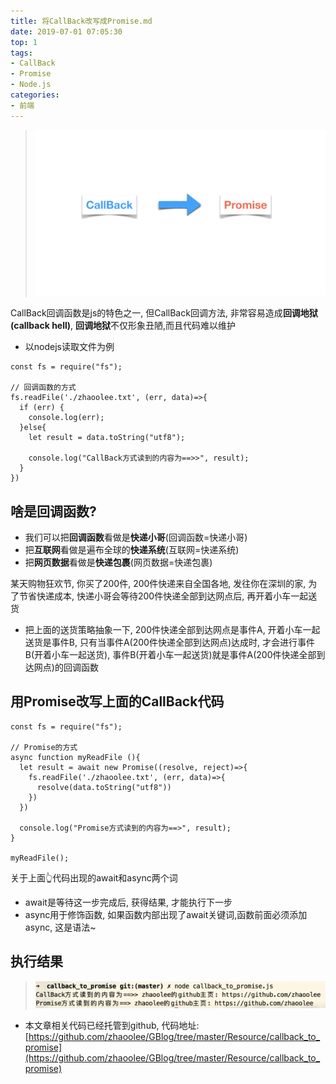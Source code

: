 ```yaml
---
title: 将CallBack改写成Promise.md
date: 2019-07-01 07:05:30
top: 1
tags: 
- CallBack
- Promise
- Node.js
categories:
- 前端
---
```


> ![](https://raw.githubusercontent.com/zhaoolee/GraphBed/master/zhaoolee_images000002/dfa48c0ba968ca4d8c2f948f238692f3.png)

<!-- more -->

CallBack回调函数是js的特色之一, 但CallBack回调方法, 非常容易造成**回调地狱(callback hell)**, **回调地狱**不仅形象丑陋,而且代码难以维护

- 以nodejs读取文件为例
```
const fs = require("fs");

// 回调函数的方式
fs.readFile('./zhaoolee.txt', (err, data)=>{
  if (err) {
    console.log(err);
  }else{
    let result = data.toString("utf8");
    
    console.log("CallBack方式读到的内容为==>>", result);
  }
})
```
## 啥是回调函数?

- 我们可以把**回调函数**看做是**快递小哥**(回调函数=快递小哥)
- 把**互联网**看做是遍布全球的**快递系统**(互联网=快递系统)
- 把**网页数据**看做是**快递包裹**(网页数据=快递包裹)

某天购物狂欢节, 你买了200件, 200件快递来自全国各地, 发往你在深圳的家, 为了节省快递成本, 快递小哥会等待200件快递全部到达网点后, 再开着小车一起送货
- 把上面的送货策略抽象一下, 200件快递全部到达网点是事件A,  开着小车一起送货是事件B, 只有当事件A(200件快递全部到达网点)达成时, 才会进行事件B(开着小车一起送货), 事件B(开着小车一起送货)就是事件A(200件快递全部到达网点)的回调函数


## 用Promise改写上面的CallBack代码
```
const fs = require("fs");

// Promise的方式
async function myReadFile (){
  let result = await new Promise((resolve, reject)=>{
    fs.readFile('./zhaoolee.txt', (err, data)=>{
      resolve(data.toString("utf8"))
    })
  })

  console.log("Promise方式读到的内容为==>", result);
}

myReadFile();
```

关于上面👆代码出现的await和async两个词
- await是等待这一步完成后, 获得结果, 才能执行下一步
- async用于修饰函数, 如果函数内部出现了await关键词,函数前面必须添加async, 这是语法~

## 执行结果
> ![](https://raw.githubusercontent.com/zhaoolee/GraphBed/master/zhaoolee_images000002/cb9f9efdc99b789ec25492f9061d0dab.png)

- 本文章相关代码已经托管到github, 代码地址: [https://github.com/zhaoolee/GBlog/tree/master/Resource/callback_to_promise](https://github.com/zhaoolee/GBlog/tree/master/Resource/callback_to_promise)
